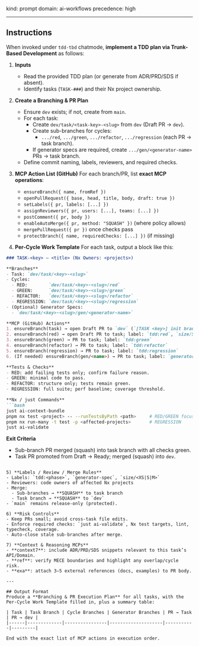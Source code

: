 kind: prompt
domain: ai-workflows
precedence: high

---

## Instructions
When invoked under `tdd-tbd` chatmode, **implement a TDD plan via Trunk-Based Development** as follows:

1) **Inputs**
   - Read the provided TDD plan (or generate from ADR/PRD/SDS if absent).
   - Identify tasks (`TASK-###`) and their Nx project ownership.

2) **Create a Branching & PR Plan**
   - Ensure `dev` exists; if not, create from `main`.
   - For each task:
     - Create `dev/task/<task-key>-<slug>` from `dev` (Draft PR → `dev`).
     - Create sub-branches for cycles:
       - `.../red`, `.../green`, `.../refactor`, `.../regression` (each PR → task branch).
     - If generator specs are required, create `.../gen/<generator-name>` PRs → task branch.
   - Define commit naming, labels, reviewers, and required checks.

3) **MCP Action List (GitHub)**
   For each branch/PR, list **exact MCP operations**:
   - `ensureBranch({ name, fromRef })`
   - `openPullRequest({ base, head, title, body, draft: true })`
   - `setLabels({ pr, labels: [...] })`
   - `assignReviewers({ pr, users: [...], teams: [...] })`
   - `postComment({ pr, body })`
   - `enableAutoMerge({ pr, method: "SQUASH" })` (where policy allows)
   - `mergePullRequest({ pr })` once checks pass
   - `protectBranch({ name, requiredChecks: [...] })` (if missing)

4) **Per-Cycle Work Template**
For each task, output a block like this:

```markdown
### TASK-<key> — <title> (Nx Owners: <projects>)

**Branches**
- Task: `dev/task/<key>-<slug>`
- Cycles:
  - RED:        `dev/task/<key>-<slug>/red`
  - GREEN:      `dev/task/<key>-<slug>/green`
  - REFACTOR:   `dev/task/<key>-<slug>/refactor`
  - REGRESSION: `dev/task/<key>-<slug>/regression`
- (Optional) Generator Specs:
  - `dev/task/<key>-<slug>/gen/<generator-name>`

**MCP (GitHub) Actions**
1. ensureBranch(task) → open Draft PR to `dev` (`[TASK <key>] init branch`)
2. ensureBranch(red) → open Draft PR to task; label: `tdd:red`, `size/S`
3. ensureBranch(green) → PR to task; label: `tdd:green`
4. ensureBranch(refactor) → PR to task; label: `tdd:refactor`
5. ensureBranch(regression) → PR to task; label: `tdd:regression`
6. (If needed) ensureBranch(gen/<name>) → PR to task; label: `generator-spec`

**Tests & Checks**
- RED: add failing tests only; confirm failure reason.
- GREEN: minimal code to pass.
- REFACTOR: structure only; tests remain green.
- REGRESSION: full suite; perf baseline; coverage threshold.

**Nx / just Commands**
```bash
just ai-context-bundle
pnpm nx test <project> -- --runTestsByPath <path>     # RED/GREEN focus
pnpm nx run-many -t test -p <affected-projects>       # REGRESSION
just ai-validate
````

**Exit Criteria**

- Sub-branch PR merged (squash) into task branch with all checks green.
- Task PR promoted from Draft → Ready; merged (squash) into `dev`.

```

5) **Labels / Review / Merge Rules**
- Labels: `tdd:<phase>`, `generator-spec`, `size/<XS|S|M>`
- Reviewers: code owners of affected Nx projects
- Merge:
  - Sub-branches → **SQUASH** to task branch
  - Task branch → **SQUASH** to `dev`
- `main` remains release-only (protected).

6) **Risk Controls**
- Keep PRs small; avoid cross-task file edits.
- Enforce required checks: `just ai-validate`, Nx test targets, lint, typecheck, coverage.
- Auto-close stale sub-branches after merge.

7) **Context & Reasoning MCPs**
- **context7**: include ADR/PRD/SDS snippets relevant to this task’s API/Domain.
- **ref**: verify MECE boundaries and highlight any overlap/cycle risk.
- **exa**: attach 3–5 external references (docs, examples) to PR body.

---

## Output Format
Produce a **Branching & PR Execution Plan** for all tasks, with the Per-Cycle Work Template filled in, plus a summary table:

| Task | Task Branch | Cycle Branches | Generator Branches | PR → Task | PR → dev |
|------|-------------|----------------|--------------------|-----------|---------|

End with the exact list of MCP actions in execution order.
